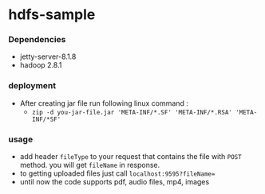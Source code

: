 # hdfs-sample
### Dependencies
* jetty-server-8.1.8
* hadoop 2.8.1

### deployment
* After creating jar file run following linux command :
  - `zip -d you-jar-file.jar 'META-INF/*.SF' 'META-INF/*.RSA' 'META-INF/*SF'`
### usage
* add header `fileType` to your request that contains the file with `POST` method. you will get `fileName` in response.
* to getting uploaded files just call `localhost:9595?fileName=`
* until now the code supports pdf, audio files, mp4, images
 

